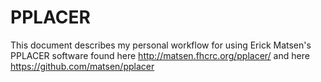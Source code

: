 # PPLACER
This document describes my personal workflow for using Erick Matsen's PPLACER software found here http://matsen.fhcrc.org/pplacer/ and here https://github.com/matsen/pplacer 
